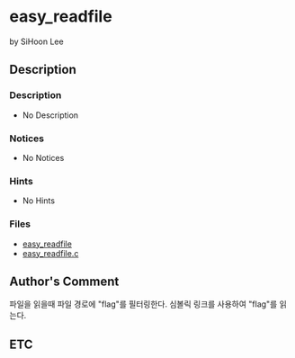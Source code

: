 # easy_readfile

by SiHoon Lee

## Description

### Description

* No Description

### Notices

* No Notices

### Hints

* No Hints

### Files

* [easy_readfile](https://github.com/ajou-whois/1st-cyber-security-mini-ctf/blob/master/challenges/easy_echo/easy_echo)
* [easy_readfile.c](https://github.com/ajou-whois/1st-cyber-security-mini-ctf/blob/master/challenges/easy_echo/easy_echo.c)

## Author's Comment

파일을 읽을때 파일 경로에 "flag"를 필터링한다.
심볼릭 링크를 사용하여 "flag"를 읽는다.

## ETC
